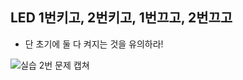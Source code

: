 ## LED 1번키고, 2번키고, 1번끄고, 2번끄고  

- 단 초기에 둘 다 켜지는 것을 유의하라!  


![실습 2번 문제 캡쳐](https://user-images.githubusercontent.com/61939286/162891586-c7f16abe-35a9-4d09-9ee9-4cbac55158e6.png)
